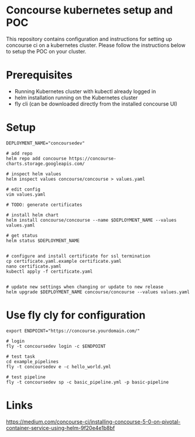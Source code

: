 # Concourse kubernetes setup and POC

This repository contains configuration and instructions for setting up concourse ci on a kubernetes cluster.
Please follow the instructions below to setup the POC on your cluster.

# Prerequisites
- Running Kubernetes cluster with kubectl already logged in
- helm installation running on the Kubernetes cluster
- fly cli (can be downloaded directly from the installed concourse UI)

# Setup

```
DEPLOYMENT_NAME="concoursedev"

# add repo
helm repo add concourse https://concourse-charts.storage.googleapis.com/

# inspect helm values
helm inspect values concourse/concourse > values.yaml

# edit config
vim values.yaml

# TODO: generate certificates

# install helm chart
helm install concourse/concourse --name $DEPLOYMENT_NAME --values values.yaml

# get status
helm status $DEPLOYMENT_NAME


# configure and install certificate for ssl termination
cp certificate.yaml.example certificate.yaml
nano certificate.yaml
kubectl apply -f certificate.yaml


# update new settings when changing or update to new release
helm upgrade $DEPLOYMENT_NAME concourse/concourse --values values.yaml
```


# Use fly cly for configuration
```
export ENDPOINT="https://concourse.yourdomain.com/"

# login
fly -t concoursedev login -c $ENDPOINT

# test task
cd example_pipelines
fly -t concoursedev e -c hello_world.yml

# test pipeline
fly -t concoursedev sp -c basic_pipeline.yml -p basic-pipeline
```


# Links
https://medium.com/concourse-ci/installing-concourse-5-0-on-pivotal-container-service-using-helm-9f20e4e1b8bf

